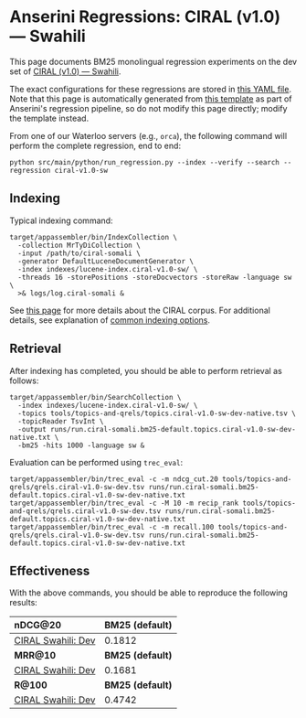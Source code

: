 # Anserini Regressions: CIRAL (v1.0) &mdash; Swahili

This page documents BM25 monolingual regression experiments on the dev set of [CIRAL (v1.0) &mdash; Swahili](https://github.com/ciralproject/ciral).

The exact configurations for these regressions are stored in [this YAML file](../../src/main/resources/regression/ciral-v1.0-sw.yaml).
Note that this page is automatically generated from [this template](../../src/main/resources/docgen/templates/ciral-v1.0-sw.template) as part of Anserini's regression pipeline, so do not modify this page directly; modify the template instead.

From one of our Waterloo servers (e.g., `orca`), the following command will perform the complete regression, end to end:

```
python src/main/python/run_regression.py --index --verify --search --regression ciral-v1.0-sw
```

## Indexing

Typical indexing command:

```
target/appassembler/bin/IndexCollection \
  -collection MrTyDiCollection \
  -input /path/to/ciral-somali \
  -generator DefaultLuceneDocumentGenerator \
  -index indexes/lucene-index.ciral-v1.0-sw/ \
  -threads 16 -storePositions -storeDocvectors -storeRaw -language sw \
  >& logs/log.ciral-somali &
```

See [this page](https://github.com/ciralproject/ciral) for more details about the CIRAL corpus.
For additional details, see explanation of [common indexing options](../../docs/common-indexing-options.md).

## Retrieval

After indexing has completed, you should be able to perform retrieval as follows:

```
target/appassembler/bin/SearchCollection \
  -index indexes/lucene-index.ciral-v1.0-sw/ \
  -topics tools/topics-and-qrels/topics.ciral-v1.0-sw-dev-native.tsv \
  -topicReader TsvInt \
  -output runs/run.ciral-somali.bm25-default.topics.ciral-v1.0-sw-dev-native.txt \
  -bm25 -hits 1000 -language sw &
```

Evaluation can be performed using `trec_eval`:

```
target/appassembler/bin/trec_eval -c -m ndcg_cut.20 tools/topics-and-qrels/qrels.ciral-v1.0-sw-dev.tsv runs/run.ciral-somali.bm25-default.topics.ciral-v1.0-sw-dev-native.txt
target/appassembler/bin/trec_eval -c -M 10 -m recip_rank tools/topics-and-qrels/qrels.ciral-v1.0-sw-dev.tsv runs/run.ciral-somali.bm25-default.topics.ciral-v1.0-sw-dev-native.txt
target/appassembler/bin/trec_eval -c -m recall.100 tools/topics-and-qrels/qrels.ciral-v1.0-sw-dev.tsv runs/run.ciral-somali.bm25-default.topics.ciral-v1.0-sw-dev-native.txt
```

## Effectiveness

With the above commands, you should be able to reproduce the following results:

| **nDCG@20**                                                                                                  | **BM25 (default)**|
|:-------------------------------------------------------------------------------------------------------------|-----------|
| [CIRAL Swahili: Dev](https://huggingface.co/datasets/CIRAL/ciral)                                            | 0.1812    |
| **MRR@10**                                                                                                   | **BM25 (default)**|
| [CIRAL Swahili: Dev](https://huggingface.co/datasets/CIRAL/ciral)                                            | 0.1681    |
| **R@100**                                                                                                    | **BM25 (default)**|
| [CIRAL Swahili: Dev](https://huggingface.co/datasets/CIRAL/ciral)                                            | 0.4742    |
